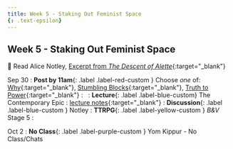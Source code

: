 ```yaml
---
title: Week 5 - Staking Out Feminist Space
{: .text-epsilon}
---
```


## Week 5 - Staking Out Feminist Space

📖 Read Alice Notley, [Excerpt from *The Descent of Alette*](/ws297y/assets/pdfs/notley_descent_of_alette_bk1_excerpt.pdf){:target="_blank"}   

Sep 30
: **Post by 11am**{: .label .label-red-custom } Choose *one* of: [Why](https://visforvali.github.io/ws297y/prompts/#why){:target="_blank"}, [Stumbling Blocks](https://visforvali.github.io/ws297y/prompts/#stumbling-blocks){:target="_blank"}, [Truth to Power](https://visforvali.github.io/ws297y/prompts/#truth-to-power){:target="_blank"}
  : &nbsp;
: **Lecture**{: .label .label-blue-custom} The Contemporary Epic
  : [lecture notes](/ws297y/notes-5.1){:target="_blank"}
: **Discussion**{: .label .label-blue-custom } Notley
: **TTRPG**{: .label .label-yellow-custom } *B&V* Stage 5
  : &nbsp;
  
Oct 2
: **No Class**{: .label .label-purple-custom } Yom Kippur - No Class/Chats